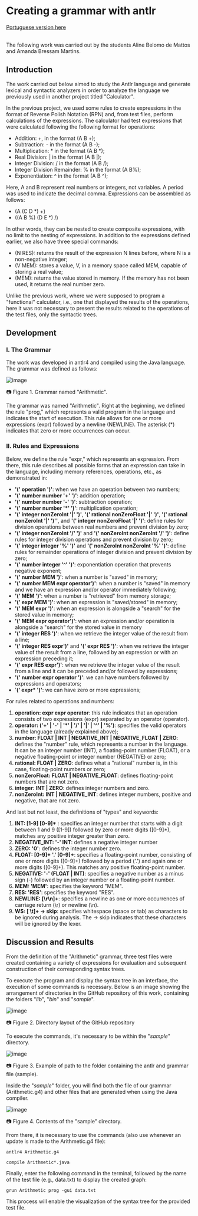 # Creating a grammar with antlr

[Portuguese version here](README_pt.md)

<br> The following work was carried out by the students Aline Belomo de Mattos and Amanda Bressam Martins.

## Introduction

The work carried out below aimed to study the Antlr language and generate lexical and syntactic analyzers in order to analyze the language we previously used in another project titled "Calculator".

In the previous project, we used some rules to create expressions in the format of Reverse Polish Notation (RPN) and, from test files, perform calculations of the expressions. The calculator had test expressions that were calculated following the following format for operations:

* Addition: +, in the format (A B +);
* Subtraction: - in the format (A B -);
* Multiplication: * in the format (A B *);
* Real Division: | in the format (A B |);
* Integer Division: / in the format (A B /);
* Integer Division Remainder: % in the format (A B%);
* Exponentiation: ^ in the format (A B ^);

Here, A and B represent real numbers or integers, not variables. A period was used to indicate the decimal comma. Expressions can be assembled as follows:

* (A (C D *) +)
* ((A B %) (D E *) /)

In other words, they can be nested to create composite expressions, with no limit to the nesting of expressions. In addition to the expressions defined earlier, we also have three special commands:

* (N RES): returns the result of the expression N lines before, where N is a non-negative integer;
* (V MEM): stores a value, V, in a memory space called MEM, capable of storing a real value;
* (MEM): returns the value stored in memory. If the memory has not been used, it returns the real number zero.

Unlike the previous work, where we were supposed to program a "functional" calculator, i.e., one that displayed the results of the operations, here it was not necessary to present the results related to the operations of the test files, only the syntactic trees.

## Development

### I. The Grammar

The work was developed in antlr4 and compiled using the Java language. The grammar was defined as follows:

![image](https://github.com/abressam/antlr-RA1/assets/77062126/841839ae-af1f-4bcc-9912-84bf6b1470f4)

📷 Figure 1. Grammar named "Arithmetic".

The grammar was named "Arithmetic". Right at the beginning, we defined the rule "prog," which represents a valid program in the language and indicates the start of execution. This rule allows for one or more expressions (expr) followed by a newline (NEWLINE). The asterisk (*) indicates that zero or more occurrences can occur.

### II. Rules and Expressions

Below, we define the rule "expr," which represents an expression. From there, this rule describes all possible forms that an expression can take in the language, including memory references, operations, etc., as demonstrated in:

* **'(' operation ')'**: when we have an operation between two numbers;
* **'(' number number '+' ')'**: addition operation;
* **'(' number number '-' ')'**: subtraction operation;
* **'(' number number '*' ')'**: multiplication operation;
* **'(' integer nonZeroInt '|' ')'**, **'(' rational nonZeroFloat '|' ')'**, **'(' rational nonZeroInt '|' ')''**, and **'(' integer nonZeroFloat '|' ')'**: define rules for division operations between real numbers and prevent division by zero;
* **'(' integer nonZeroInt '/' ')'** and **'(' nonZeroInt nonZeroInt '/' ')'**: define rules for integer division operations and prevent division by zero;
* **'(' integer integer '%' ')'** and **'(' nonZeroInt nonZeroInt '%' ')'**: define rules for remainder operations of integer division and prevent division by zero;
* **'(' number integer '^' ')'**: exponentiation operation that prevents negative exponent;
* **'(' number MEM ')'**: when a number is "saved" in memory;
* **'(' number MEM expr operator')'**: when a number is "saved" in memory and we have an expression and/or operator immediately following;
* **'(' MEM ')'**: when a number is "retrieved" from memory storage;
* **'(' expr MEM ')'**: when an expression is "saved/stored" in memory;
* **'(' MEM expr ')'**: when an expression is alongside a "search" for the stored value in memory;
* **'(' MEM expr operator')'**: when an expression and/or operation is alongside a "search" for the stored value in memory
* **'(' integer RES ')'**: when we retrieve the integer value of the result from a line;
* **'(' integer RES expr')'** and **'(' expr RES ')'**: when we retrieve the integer value of the result from a line, followed by an expression or with an expression preceding it;
* **'(' expr RES expr')'**: when we retrieve the integer value of the result from a line and it can be preceded and/or followed by expressions;
* **'(' number expr operator ')'**: we can have numbers followed by expressions and operators;
* '**(' expr* ')'**: we can have zero or more expressions;

For rules related to operations and numbers:

1. **operation: expr expr operator**: this rule indicates that an operation consists of two expressions (expr) separated by an operator (operator).
2. **operator: ('+' | '-' | '*' | '/' | '|' | '^' | '%')**: specifies the valid operators in the language (already explained above);
3. **number: FLOAT | INT | NEGATIVE_INT | NEGATIVE_FLOAT | ZERO**: defines the "number" rule, which represents a number in the language. It can be an integer number (INT), a floating-point number (FLOAT), or a negative floating-point or integer number (NEGATIVE) or zero;
4. **rational: FLOAT | ZERO**: defines what a "rational" number is, in this case, floating-point numbers or zero;
5. **nonZeroFloat: FLOAT | NEGATIVE_FLOAT**: defines floating-point numbers that are not zero.
6. **integer: INT | ZERO**: defines integer numbers and zero.
7. **nonZeroInt: INT | NEGATIVE_INT**: defines integer numbers, positive and negative, that are not zero.

And last but not least, the definitions of "types" and keywords:

1. __INT: [1-9] [0-9]*__ : specifies an integer number that starts with a digit between 1 and 9 ([1-9]) followed by zero or more digits ([0-9]*), matches any positive integer greater than zero.
2. __NEGATIVE_INT: '-' INT__: defines a negative integer number
3. __ZERO: '0'__: defines the integer number zero.
4. __FLOAT: [0-9]+ '.' [0-9]+__: specifies a floating-point number, consisting of one or more digits ([0-9]+) followed by a period ('.') and again one or more digits ([0-9]+). This matches any positive floating-point number.
5. __NEGATIVE: '-' (FLOAT | INT)__: specifies a negative number as a minus sign (-) followed by an integer number or a floating-point number.  
6. __MEM: 'MEM'__: specifies the keyword "MEM".
7. __RES: 'RES'__: specifies the keyword "RES".
8. __NEWLINE: [\r\n]+__: specifies a newline as one or more occurrences of carriage return (\r) or newline (\n).
9. __WS: [ \t]+ -> skip__: specifies whitespace (space or tab) as characters to be ignored during analysis. The -> skip indicates that these characters will be ignored by the lexer.

## Discussion and Results

From the definition of the "Arithmetic" grammar, three test files were created containing a variety of expressions for evaluation and subsequent construction of their corresponding syntax trees.

To execute the program and display the syntax tree in an interface, the execution of some commands is necessary. Below is an image showing the arrangement of directories in the GitHub repository of this work, containing the folders "_lib_", "_bin_" and "_sample_".

![image](https://github.com/abressam/antlr-RA1/assets/77062126/8b4cf304-34d7-40a7-a470-ad7a67bf4914)

📷 Figure 2. Directory layout of the GitHub repository

To execute the commands, it's necessary to be within the "_sample_" directory.

![image](https://github.com/abressam/antlr-RA1/assets/77062126/2d03ef2e-cd77-4e41-8c63-722d600b3b9d)

📷 Figure 3. Example of path to the folder containing the antlr and grammar file (sample).

Inside the "_sample_" folder, you will find both the file of our grammar (Arithmetic.g4) and other files that are generated when using the Java compiler.

![image](https://github.com/abressam/antlr-RA1/assets/77062126/8cce7a79-2022-4bc4-84f9-439d8d9757ac)

📷 Figure 4. Contents of the "sample" directory.

From there, it is necessary to use the commands (also use whenever an update is made to the Arithmetic.g4 file):

```
antlr4 Arithmetic.g4
```

```
compile Arithmetic*.java
```

Finally, enter the following command in the terminal, followed by the name of the test file (e.g., data.txt) to display the created graph:

```
grun Arithmetic prog -gui data.txt
```

This process will enable the visualization of the syntax tree for the provided test file.
